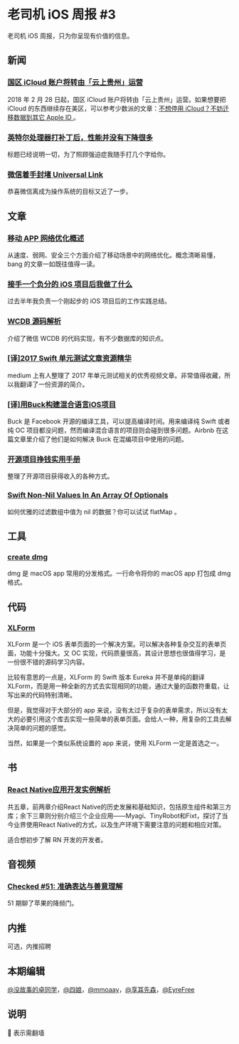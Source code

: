 # 老司机 iOS 周报 #3

老司机 iOS 周报，只为你呈现有价值的信息。

## 新闻

### [国区 iCloud 账户将转由「云上贵州」运营](https://support.apple.com/zh-cn/HT208352)

2018 年 2 月 28 日起，国区 iCloud 账户将转由「云上贵州」运营。如果想要把 iCloud 的东西继续存在美区，可以参考少数派的文章：[不想停用 iCloud？不妨迁移数据到其它 Apple ID ](https://sspai.com/post/42766)。

### [英特尔处理器打补丁后，性能并没有下降很多](http://www.ifanr.com/965596)

标题已经说明一切，为了照顾强迫症我随手打几个字给你。

### [微信着手封堵 Universal Link](https://juejin.im/post/5a5371626fb9a01cb64ea37d)

恭喜微信离成为操作系统的目标又近了一步。


## 文章

### [移动 APP 网络优化概述](http://blog.cnbang.net/tech/3531/)

从速度、弱网、安全三个方面介绍了移动场景中的网络优化。概念清晰易懂，bang 的文章一如既往值得一读。

### [接手一个负分的 iOS 项目后我做了什么](https://juejin.im/post/5a5625ddf265da3e3f4c9651)

过去半年我负责一个刚起步的 iOS 项目后的工作实践总结。

### [WCDB 源码解析](http://xiangwangfeng.com/2018/01/08/WCDB-源码解析/)

介绍了微信 WCDB 的代码实现，有不少数据库的知识点。

### [[译]2017 Swift 单元测试文章资源精华](https://juejin.im/post/5a58738ff265da3e4b76b62d)

medium 上有人整理了 2017 年单元测试相关的优秀视频文章。非常值得收藏，所以我翻译了一份资源的简介。

### [[译]用Buck构建混合语言iOS项目](https://www.zybuluo.com/zb5228126/note/844203)

Buck 是 Facebook 开源的编译工具，可以提高编译时间。用来编译纯 Swift 或者纯 OC 项目都没问题，然而编译混合语言的项目则会碰到很多问题。Airbnb 在这篇文章里介绍了他们是如何解决 Buck 在混编项目中使用的问题。

### [开源项目挣钱实用手册](https://github.com/wizicer/FinancialSupportForOpenSource)

整理了开源项目获得收入的各种方式。

### [Swift Non-Nil Values In An Array Of Optionals](https://useyourloaf.com/blog/swift-non-nil-values-in-an-array-of-optionals/)

如何优雅的过滤数组中值为 nil 的数据？你可以试试 flatMap 。

## 工具

### [create dmg](https://github.com/sindresorhus/create-dmg)

dmg 是 macOS app 常用的分发格式。一行命令将你的 macOS app 打包成 dmg 格式。

## 代码

### [XLForm ](https://github.com/xmartlabs/XLForm)

XLForm 是一个 iOS 表单页面的一个解决方案。可以解决各种复杂交互的表单页面，功能十分强大。又 OC 实现，代码质量很高，其设计思想也很值得学习，是一份很不错的源码学习内容。

比较有意思的一点是，XLForm 的 Swift 版本 Eureka 并不是单纯的翻译 XLForm，而是用一种全新的方式去实现相同的功能，通过大量的函数符重载，让写出来的代码特别清晰。

但是，我觉得对于大部分的 app 来说，没有太过于复杂的表单需求，所以没有太大的必要引用这个库去实现一些简单的表单页面。会给人一种，用复杂的工具去解决简单的问题的感觉。

当然，如果是一个类似系统设置的 app 来说，使用 XLForm 一定是首选之一。

## 书

### [React Native应用开发实例解析](https://www.amazon.cn/dp/B077S8V6GQ)

共五章，前两章介绍React Native的历史发展和基础知识，包括原生组件和第三方库；余下三章则分别介绍三个企业应用——Myagi、TinyRobot和Fixt，探讨了当今业界使用React Native的方式，以及生产环境下需要注意的问题和相应对策。

适合想初步了解 RN 开发的开发者。

## 音视频

### [Checked #51: 准确表达与善意理解](http://checked.fm/51)

51 期聊了苹果的降频门。

## 内推

可选，内推招聘

## 本期编辑

[@没故事的卓同学](https://weibo.com/1926303682/profile)，[@四娘](https://kemchenj.github.io)，[@mmoaay](https://weibo.com/u/1302422271)，[@享耳先森](https://github.com/iblacksun)，[@EyreFree](https://weibo.com/eyrefree777)

## 说明

🚧 表示需翻墙